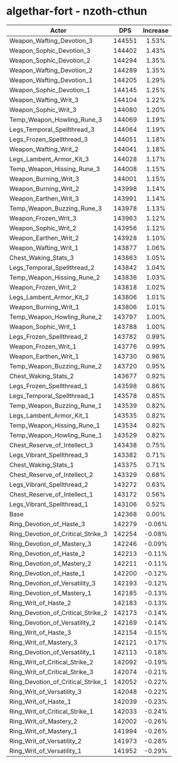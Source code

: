 # algethar-fort - nzoth-cthun
| Actor | DPS | Increase |
|---|:---:|:---:|
|Weapon_Wafting_Devotion_3|144551|1.53%|
|Weapon_Sophic_Devotion_3|144402|1.43%|
|Weapon_Sophic_Devotion_2|144294|1.35%|
|Weapon_Wafting_Devotion_2|144289|1.35%|
|Weapon_Wafting_Devotion_1|144205|1.29%|
|Weapon_Sophic_Devotion_1|144145|1.25%|
|Weapon_Wafting_Writ_3|144104|1.22%|
|Weapon_Sophic_Writ_3|144080|1.20%|
|Temp_Weapon_Howling_Rune_3|144069|1.19%|
|Legs_Temporal_Spellthread_3|144064|1.19%|
|Legs_Frozen_Spellthread_3|144051|1.18%|
|Weapon_Wafting_Writ_2|144041|1.18%|
|Legs_Lambent_Armor_Kit_3|144028|1.17%|
|Temp_Weapon_Hissing_Rune_3|144008|1.15%|
|Weapon_Burning_Writ_3|144001|1.15%|
|Weapon_Burning_Writ_2|143998|1.14%|
|Weapon_Earthen_Writ_3|143991|1.14%|
|Temp_Weapon_Buzzing_Rune_3|143978|1.13%|
|Weapon_Frozen_Writ_3|143963|1.12%|
|Weapon_Sophic_Writ_2|143956|1.12%|
|Weapon_Earthen_Writ_2|143928|1.10%|
|Weapon_Wafting_Writ_1|143877|1.06%|
|Chest_Waking_Stats_3|143863|1.05%|
|Legs_Temporal_Spellthread_2|143842|1.04%|
|Temp_Weapon_Hissing_Rune_2|143836|1.03%|
|Weapon_Frozen_Writ_2|143818|1.02%|
|Legs_Lambent_Armor_Kit_2|143806|1.01%|
|Weapon_Burning_Writ_1|143806|1.01%|
|Temp_Weapon_Howling_Rune_2|143797|1.00%|
|Weapon_Sophic_Writ_1|143788|1.00%|
|Legs_Frozen_Spellthread_2|143782|0.99%|
|Weapon_Frozen_Writ_1|143776|0.99%|
|Weapon_Earthen_Writ_1|143730|0.96%|
|Temp_Weapon_Buzzing_Rune_2|143720|0.95%|
|Chest_Waking_Stats_2|143677|0.92%|
|Legs_Frozen_Spellthread_1|143598|0.86%|
|Legs_Temporal_Spellthread_1|143578|0.85%|
|Temp_Weapon_Buzzing_Rune_1|143539|0.82%|
|Legs_Lambent_Armor_Kit_1|143535|0.82%|
|Temp_Weapon_Hissing_Rune_1|143534|0.82%|
|Temp_Weapon_Howling_Rune_1|143529|0.82%|
|Chest_Reserve_of_Intellect_3|143438|0.75%|
|Legs_Vibrant_Spellthread_3|143382|0.71%|
|Chest_Waking_Stats_1|143375|0.71%|
|Chest_Reserve_of_Intellect_2|143329|0.68%|
|Legs_Vibrant_Spellthread_2|143272|0.63%|
|Chest_Reserve_of_Intellect_1|143172|0.56%|
|Legs_Vibrant_Spellthread_1|143106|0.52%|
|Base|142368|0.00%|
|Ring_Devotion_of_Haste_3|142279|-0.06%|
|Ring_Devotion_of_Critical_Strike_3|142254|-0.08%|
|Ring_Devotion_of_Mastery_3|142246|-0.09%|
|Ring_Devotion_of_Haste_2|142213|-0.11%|
|Ring_Devotion_of_Mastery_2|142211|-0.11%|
|Ring_Devotion_of_Haste_1|142200|-0.12%|
|Ring_Devotion_of_Versatility_3|142193|-0.12%|
|Ring_Devotion_of_Mastery_1|142185|-0.13%|
|Ring_Writ_of_Haste_2|142183|-0.13%|
|Ring_Devotion_of_Critical_Strike_2|142173|-0.14%|
|Ring_Devotion_of_Versatility_2|142169|-0.14%|
|Ring_Writ_of_Haste_3|142154|-0.15%|
|Ring_Writ_of_Mastery_3|142121|-0.17%|
|Ring_Devotion_of_Versatility_1|142113|-0.18%|
|Ring_Writ_of_Critical_Strike_2|142092|-0.19%|
|Ring_Writ_of_Critical_Strike_3|142074|-0.21%|
|Ring_Devotion_of_Critical_Strike_1|142052|-0.22%|
|Ring_Writ_of_Versatility_3|142048|-0.22%|
|Ring_Writ_of_Haste_1|142039|-0.23%|
|Ring_Writ_of_Critical_Strike_1|142033|-0.24%|
|Ring_Writ_of_Mastery_2|142002|-0.26%|
|Ring_Writ_of_Mastery_1|141994|-0.26%|
|Ring_Writ_of_Versatility_2|141973|-0.28%|
|Ring_Writ_of_Versatility_1|141952|-0.29%|
